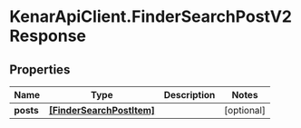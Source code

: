 # KenarApiClient.FinderSearchPostV2Response

## Properties

Name | Type | Description | Notes
------------ | ------------- | ------------- | -------------
**posts** | [**[FinderSearchPostItem]**](FinderSearchPostItem.md) |  | [optional] 


